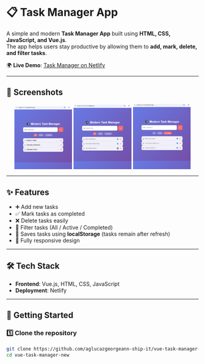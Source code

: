 # 📋 Task Manager App  

A simple and modern **Task Manager App** built using **HTML, CSS, JavaScript, and Vue.js**.  
The app helps users stay productive by allowing them to **add, mark, delete, and filter tasks**.  

🌍 **Live Demo**: [Task Manager on Netlify](https://taskmanager343.netlify.app/)  

---

## 📸 Screenshots  

<p align="center">
  <img src="https://github.com/aglucazgeorgeann-ship-it/vue-task-manager-new/blob/main/moderntaskmanager.jpg?raw=true" alt="Home View" width="30%" />
  <img src="https://github.com/aglucazgeorgeann-ship-it/vue-task-manager-new/blob/main/moderntaskmanager1.jpg?raw=true" alt="Active Tasks" width="30%" />
  <img src="https://github.com/aglucazgeorgeann-ship-it/vue-task-manager-new/blob/main/moderntaskmanager2.jpg?raw=true" alt="Completed Tasks" width="30%" />
</p>  

---

## ✨ Features  

- ➕ Add new tasks  
- ✅ Mark tasks as completed  
- ❌ Delete tasks easily  
- 🔎 Filter tasks (All / Active / Completed)  
- 💾 Saves tasks using **localStorage** (tasks remain after refresh)  
- 📱 Fully responsive design  

---

## 🛠 Tech Stack  

- **Frontend**: Vue.js, HTML, CSS, JavaScript  
- **Deployment**: Netlify  

---

## 🚀 Getting Started  

### 1️⃣ Clone the repository  
```bash
git clone https://github.com/aglucazgeorgeann-ship-it/vue-task-manager-new.git
cd vue-task-manager-new
